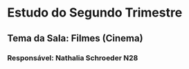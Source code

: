 # Estudo do Segundo Trimestre
## Tema da Sala: Filmes (Cinema)
### Responsável: Nathalia Schroeder N28
